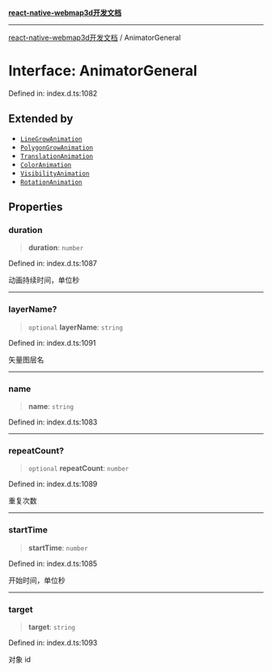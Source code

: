 [**react-native-webmap3d开发文档**](../README.md)

***

[react-native-webmap3d开发文档](../globals.md) / AnimatorGeneral

# Interface: AnimatorGeneral

Defined in: index.d.ts:1082

## Extended by

- [`LineGrowAnimation`](LineGrowAnimation.md)
- [`PolygonGrowAnimation`](PolygonGrowAnimation.md)
- [`TranslationAnimation`](TranslationAnimation.md)
- [`ColorAnimation`](ColorAnimation.md)
- [`VisibilityAnimation`](VisibilityAnimation.md)
- [`RotationAnimation`](RotationAnimation.md)

## Properties

### duration

> **duration**: `number`

Defined in: index.d.ts:1087

动画持续时间，单位秒

***

### layerName?

> `optional` **layerName**: `string`

Defined in: index.d.ts:1091

矢量图层名

***

### name

> **name**: `string`

Defined in: index.d.ts:1083

***

### repeatCount?

> `optional` **repeatCount**: `number`

Defined in: index.d.ts:1089

重复次数

***

### startTime

> **startTime**: `number`

Defined in: index.d.ts:1085

开始时间，单位秒

***

### target

> **target**: `string`

Defined in: index.d.ts:1093

对象 id
